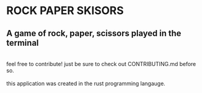 # ROCK PAPER SKISORS
## A game of rock, paper, scissors played in the terminal
<br>
feel free to contribute! just be sure to check out CONTRIBUTING.md before so.
<br>
<br>
this application was created in the rust programming langauge.